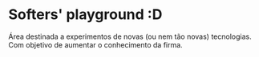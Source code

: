 Softers' playground :D
==========

Área destinada a experimentos de novas (ou nem tão novas) tecnologias.
Com objetivo de aumentar o conhecimento da firma.
